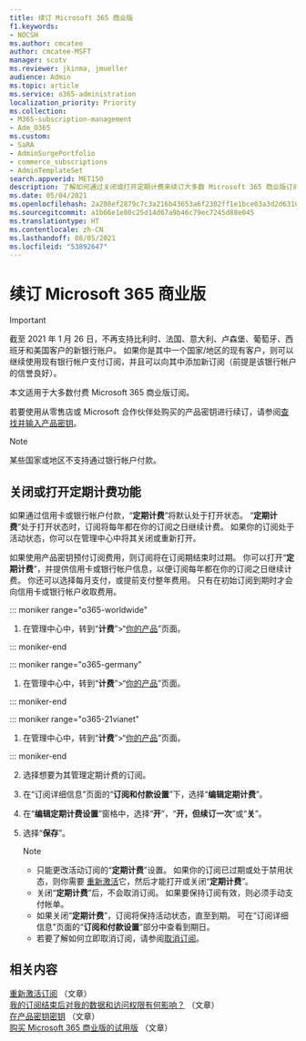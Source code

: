 ```yaml
---
title: 续订 Microsoft 365 商业版
f1.keywords:
- NOCSH
ms.author: cmcatee
author: cmcatee-MSFT
manager: scotv
ms.reviewer: jkinma, jmueller
audience: Admin
ms.topic: article
ms.service: o365-administration
localization_priority: Priority
ms.collection:
- M365-subscription-management
- Adm_O365
ms.custom:
- SaRA
- AdminSurgePortfolio
- commerce_subscriptions
- AdminTemplateSet
search.appverid: MET150
description: 了解如何通过关闭或打开定期计费来续订大多数 Microsoft 365 商业版订阅。
ms.date: 05/04/2021
ms.openlocfilehash: 2a208ef2879c7c3a216b43653a6f2302ff1e1bce03a3d2d631058db9644beec0
ms.sourcegitcommit: a1b66e1e80c25d14d67a9b46c79ec7245d88e045
ms.translationtype: HT
ms.contentlocale: zh-CN
ms.lasthandoff: 08/05/2021
ms.locfileid: "53892647"
---
```

# <a name="renew-microsoft-365-for-business"></a>续订 Microsoft 365 商业版

> [!IMPORTANT]
> 截至 2021 年 1 月 26 日，不再支持比利时、法国、意大利、卢森堡、葡萄牙、西班牙和美国客户的新银行账户。 如果你是其中一个国家/地区的现有客户，则可以继续使用现有银行帐户支付订阅，并且可以向其中添加新订阅（前提是该银行帐户的信誉良好）。

本文适用于大多数付费 Microsoft 365 商业版订阅。
  
若要使用从零售店或 Microsoft 合作伙伴处购买的产品密钥进行续订，请参阅[查找并输入产品密钥](../enter-your-product-key.md)。

> [!NOTE]
> 某些国家或地区不支持通过银行帐户付款。
  
## <a name="turn-recurring-billing-off-or-on"></a>关闭或打开定期计费功能

如果通过信用卡或银行帐户付款，“**定期计费**”将默认处于打开状态。 “**定期计费**”处于打开状态时，订阅将每年都在你的订阅之日继续计费。 如果你的订阅处于活动状态，你可以在管理中心中将其关闭或重新打开。
  
如果使用产品密钥预付订阅费用，则订阅将在订阅期结束时过期。 你可以打开“**定期计费**”，并提供信用卡或银行帐户信息，以便订阅每年都在你的订阅之日继续计费。 你还可以选择每月支付，或提前支付整年费用。 只有在初始订阅到期时才会向信用卡或银行帐户收取费用。

::: moniker range="o365-worldwide"

1. 在管理中心中，转到“**计费**”\>“<a href="https://go.microsoft.com/fwlink/p/?linkid=842054" target="_blank">你的产品</a>”页面。

::: moniker-end

::: moniker range="o365-germany"

1. 在管理中心中，转到“**计费**”\>“<a href="https://go.microsoft.com/fwlink/p/?linkid=847745" target="_blank">你的产品</a>”页面。

::: moniker-end

::: moniker range="o365-21vianet"

1. 在管理中心中，转到“**计费**”\>“<a href="https://go.microsoft.com/fwlink/p/?linkid=850626" target="_blank">你的产品</a>”页面。

::: moniker-end

2. 选择想要为其管理定期计费的订阅。
3. 在“订阅详细信息”页面的“**订阅和付款设置**”下，选择“**编辑定期计费**”。
4. 在“**编辑定期计费设置**”窗格中，选择“**开**”，“**开，但续订一次**”或“**关**”。
5. 选择“**保存**”。

    > [!NOTE]
    >
    > - 只能更改活动订阅的“**定期计费**”设置。 如果你的订阅已过期或处于禁用状态，则你需要 [重新激活](reactivate-your-subscription.md)它，然后才能打开或关闭“**定期计费**”。
    > - 关闭“**定期计费**”后，不会取消订阅。 如果要保持订阅有效，则必须手动支付帐单。
    > - 如果关闭“**定期计费**”，订阅将保持活动状态，直至到期。 可在“订阅详细信息”页面的“**订阅和付款设置**”部分中查看到期日。
    > - 若要了解如何立即取消订阅，请参阅[取消订阅](cancel-your-subscription.md)。

## <a name="related-content"></a>相关内容

[重新激活订阅](reactivate-your-subscription.md) （文章）\
[我的订阅结束后对我的数据和访问权限有何影响？](what-if-my-subscription-expires.md) （文章）\
[在产品密钥密钥](../enter-your-product-key.md) （文章）\
[购买 Microsoft 365 商业版的试用版](../try-or-buy-microsoft-365.md) （文章）
